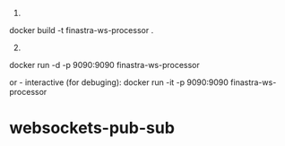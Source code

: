 1)
docker build -t finastra-ws-processor .

2)
docker run -d  -p 9090:9090 finastra-ws-processor

or - interactive (for debuging):
docker run -it -p 9090:9090 finastra-ws-processor
# websockets-pub-sub
